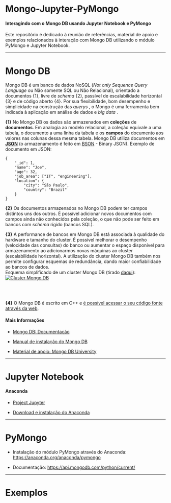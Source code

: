  

# **Mongo-Jupyter-PyMongo**
#### Interagindo com o Mongo DB usando Jupyter Notebook e PyMongo 


Este repositório é dedicado à reunião de referências, material de apoio e exemplos relacionados à interação com Mongo DB utilizando o módulo PyMongo e Jupyter Notebook. 

-----------

# Mongo DB

Mongo DB é um banco de dados NoSQL (<i>Not only Sequence Query Language</i> ou Não somente SQL ou Não Relacional), orientado a documentos {1}, livre de <i>schema</i> {2}, passível de escalabilidade horizontal {3} e de código aberto {4}. Por sua flexibilidade, bom desempenho e simplicidade na construção das <i> querys </i>, o Mongo é uma ferramenta bem indicada à aplicação em análise de dados e <i> big data </i>. 

**{1}** No Mongo DB os dados são armazenados em **coleções** de **documentos**. Em analogia ao modelo relacional, a coleção equivale a uma tabela, o documento a uma linha da tabela e os **campos** do documento aos valores nas colunas dessa mesma tabela. Mongo DB utiliza documentos  em [**JSON**](http://www.json.org/) (o armazenamento é feito em [BSON](http://bsonspec.org/) - Binary JSON). Exemplo de documento em JSON:

    {
	    "_id": 1,
	    "name": "Joe",
	    "age": 32,
	    "job_area": ["IT", "engineering"],
	    "location": {
		    "city": "São Paulo",
		    "country": "Brazil"
	    }
    }

**{2}** Os documentos armazenados no Mongo DB podem ter campos distintos uns dos outros. É possível adicionar novos documentos com campos ainda não conhecidos pela coleção, o que não pode ser feito em bancos com <i> schema </i> rígido (bancos SQL).

**{3}** A performance de bancos em Mongo DB está associada à qualidade do hardware e tamanho do cluster. É possível melhorar o desempenho (velocidade das consultas) do banco ou aumentar o espaço disponível para armazenamento ao adicionarmos novas máquinas ao cluster (escalabilidade horizontal). A utilização do cluster Mongo DB também nos permite configurar esquemas de redundância, dando maior confiabilidade ao bancos de dados.
 </br>
Esquema simplificado de um cluster Mongo DB (tirado [daqui](https://docs.mongodb.com/v3.0/core/sharding-introduction)):
 </br>
<a href="https://docs.mongodb.com/v3.0/core/sharding-introduction"> 
<img src="https://docs.mongodb.com/v3.0/_images/sharded-collection.png" alt="Cluster Mongo DB">
</a>

 </br>
 </br>
  
**{4}** O Mongo DB é escrito em C++ e [é possível acessar o seu código fonte através da web](https://github.com/mongodb/mongo).

#### Mais Informações

- [Mongo DB: Documentação](https://docs.mongodb.com/manual/introduction/)

- [Manual de instalação do Mongo DB](https://docs.mongodb.com/manual/installation/)

- [Material de apoio: Mongo DB University](https://university.mongodb.com/) 

-----------

# Jupyter Notebook



#### Anaconda


- [Project Jupyter](http://jupyter.org/)

- [Download e instalação do Anaconda](https://www.anaconda.com/download/)

-----------

# PyMongo

 

- Instalação do módulo PyMongo através do Anaconda: https://anaconda.org/anaconda/pymongo

- Documentação: https://api.mongodb.com/python/current/

-----------

# Exemplos



